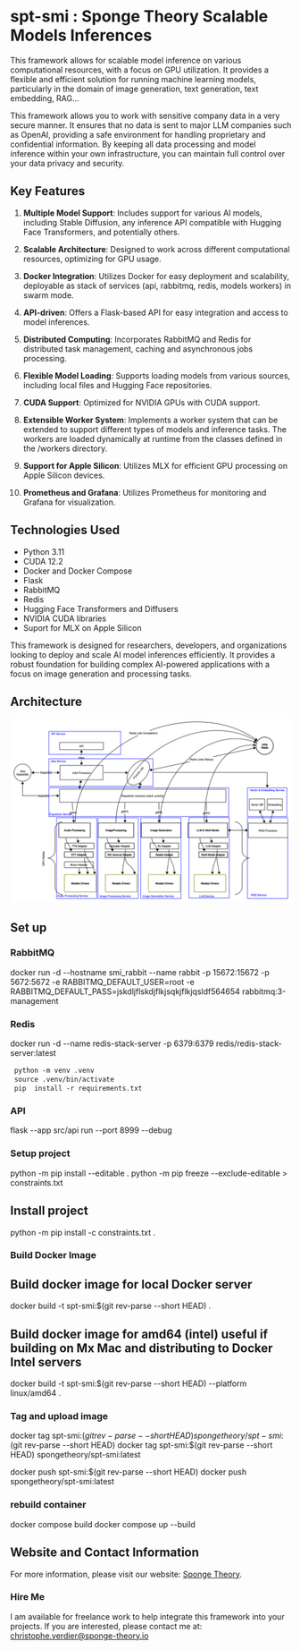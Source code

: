 # spt-smi : Sponge Theory Scalable Models Inferences

This framework allows for scalable model inference on various computational resources, with a focus on GPU utilization. It provides a flexible and efficient solution for running machine learning models, particularly in the domain of image generation, text generation, text embedding, RAG...

This framework allows you to work with sensitive company data in a very secure manner. It ensures that no data is sent to major LLM companies such as OpenAI, providing a safe environment for handling proprietary and confidential information. By keeping all data processing and model inference within your own infrastructure, you can maintain full control over your data privacy and security.


## Key Features

1. **Multiple Model Support**: Includes support for various AI models, including Stable Diffusion, any inference API compatible with Hugging Face Transformers, and potentially others.

2. **Scalable Architecture**: Designed to work across different computational resources, optimizing for GPU usage.

3. **Docker Integration**: Utilizes Docker for easy deployment and scalability, deployable as stack of services (api, rabbitmq, redis, models workers) in swarm mode.

4. **API-driven**: Offers a Flask-based API for easy integration and access to model inferences.

5. **Distributed Computing**: Incorporates RabbitMQ and Redis for distributed task management, caching and asynchronous jobs processing.

6. **Flexible Model Loading**: Supports loading models from various sources, including local files and Hugging Face repositories.

7. **CUDA Support**: Optimized for NVIDIA GPUs with CUDA support.

8. **Extensible Worker System**: Implements a worker system that can be extended to support different types of models and inference tasks. The workers are loaded dynamically at runtime from the classes defined in the /workers directory.

9. **Support for Apple Silicon**: Utilizes MLX for efficient GPU processing on Apple Silicon devices.

10. **Prometheus and Grafana**: Utilizes Prometheus for monitoring and Grafana for visualization.

## Technologies Used

- Python 3.11
- CUDA 12.2
- Docker and Docker Compose
- Flask
- RabbitMQ
- Redis
- Hugging Face Transformers and Diffusers
- NVIDIA CUDA libraries
- Suport for MLX on Apple Silicon

This framework is designed for researchers, developers, and organizations looking to deploy and scale AI model inferences efficiently. It provides a robust foundation for building complex AI-powered applications with a focus on image generation and processing tasks.

## Architecture

![Architecture](./statics/SMI-Architecture.jpg)

## Set up


### RabbitMQ

docker run -d --hostname smi_rabbit --name rabbit -p 15672:15672 -p 5672:5672 -e RABBITMQ_DEFAULT_USER=root -e RABBITMQ_DEFAULT_PASS=jskdljflskdjflkjsqkjflkjqsldf564654 rabbitmq:3-management

### Redis 

docker run -d --name redis-stack-server -p 6379:6379 redis/redis-stack-server:latest


```
 python -m venv .venv
 source .venv/bin/activate
 pip  install -r requirements.txt
```

### API

flask --app src/api run --port 8999 --debug

### Setup project 

python -m pip install --editable .
python -m pip freeze --exclude-editable > constraints.txt

## Install project

python -m pip install -c constraints.txt .

### Build Docker Image

## Build docker image for local Docker server 
docker build -t spt-smi:$(git rev-parse --short HEAD) .


## Build docker image for amd64 (intel) useful if building on Mx Mac and distributing to Docker Intel servers
docker build -t spt-smi:$(git rev-parse --short HEAD) --platform linux/amd64 .

###  Tag and upload image

docker tag spt-smi:$(git rev-parse --short HEAD) spongetheory/spt-smi:$(git rev-parse --short HEAD)
docker tag spt-smi:$(git rev-parse --short HEAD) spongetheory/spt-smi:latest

docker push spt-smi:$(git rev-parse --short HEAD)
docker push spongetheory/spt-smi:latest

### rebuild container
docker compose build
docker compose up --build

## Website and Contact Information

For more information, please visit our website: [Sponge Theory](https://sponge-theory.ai).

### Hire Me

I am available for freelance work to help integrate this framework into your projects. If you are interested, please contact me at: christophe.verdier@sponge-theory.io
